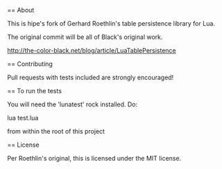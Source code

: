 == About

This is hipe's fork of Gerhard Roethlin's table persistence library for Lua.

The original commit will be all of Black's original work.


http://the-color-black.net/blog/article/LuaTablePersistence

== Contributing

Pull requests with tests included are strongly encouraged!


== To run the tests

You will need the 'lunatest' rock installed. Do:

  lua test.lua

from within the root of this project


== License

Per Roethlin's original, this is licensed under the MIT license.
